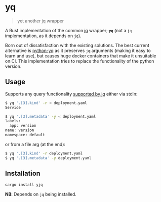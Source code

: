 # yq
> yet another jq wrapper

A Rust implementation of the common [jq](https://jqlang.github.io/jq/) wrapper; **`yq`** (not a `jq` implementation, as it depends on `jq`).

Born out of dissatisfaction with the existing solutions. The best current alternative is [python-yq](https://github.com/kislyuk/yq) as it preserves `jq` arguments (making it easy to learn and use), but causes huge docker containers that make it unsuitable on CI. This implementation tries to replace the functionality of the python version.

## Usage
Supports any query functionality [supported by jq](https://jqlang.github.io/jq/tutorial/) either via stdin:

```sh
$ yq '.[3].kind' -r < deployment.yaml
Service

$ yq '.[3].metadata' -y < deployment.yaml
labels:
  app: version
name: version
namespace: default
```

or from a file arg (at the end):

```sh
$ yq '.[3].kind' -r deployment.yaml
$ yq '.[3].metadata' -y deployment.yaml
```

## Installation

```sh
cargo install yjq
```

**NB**: Depends on `jq` being installed.
